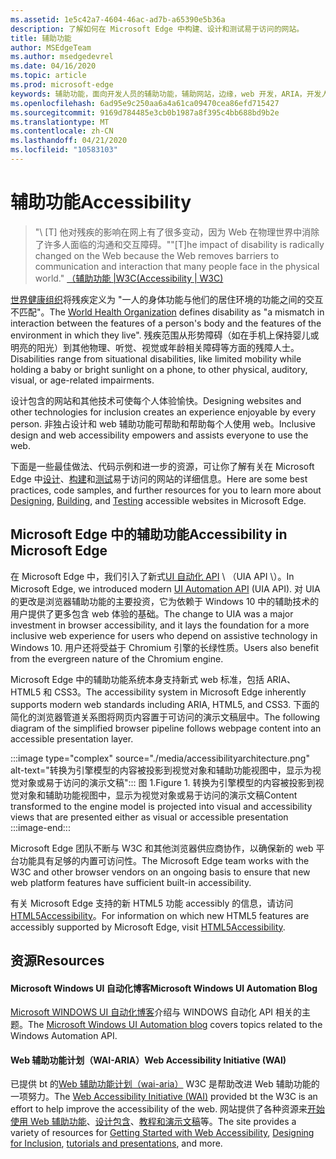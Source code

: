 ```yaml
---
ms.assetid: 1e5c42a7-4604-46ac-ad7b-a65390e5b36a
description: 了解如何在 Microsoft Edge 中构建、设计和测试易于访问的网站。
title: 辅助功能
author: MSEdgeTeam
ms.author: msedgedevrel
ms.date: 04/16/2020
ms.topic: article
ms.prod: microsoft-edge
keywords: 辅助功能，面向开发人员的辅助功能，辅助网站，边缘，web 开发，ARIA，开发人员，UIA，UI 自动化
ms.openlocfilehash: 6ad95e9c250aa6a4a61ca09470cea86efd715427
ms.sourcegitcommit: 9169d784485e3cb0b1987a8f395c4bb688bd9b2e
ms.translationtype: MT
ms.contentlocale: zh-CN
ms.lasthandoff: 04/21/2020
ms.locfileid: "10583103"
---
```

# <span data-ttu-id="7ebae-104">辅助功能</span><span class="sxs-lookup"><span data-stu-id="7ebae-104">Accessibility</span></span>  

> <span data-ttu-id="7ebae-105">"\ [T] 他对残疾的影响在网上有了很多变动，因为 Web 在物理世界中消除了许多人面临的沟通和交互障碍。"</span><span class="sxs-lookup"><span data-stu-id="7ebae-105">"\[T\]he impact of disability is radically changed on the Web because the Web removes barriers to communication and interaction that many people face in the physical world."</span></span> [<span data-ttu-id="7ebae-106">（辅助功能 |W3C</span><span class="sxs-lookup"><span data-stu-id="7ebae-106">(Accessibility | W3C)</span></span>][W3CAccessibility]  

<span data-ttu-id="7ebae-107">[世界健康组织][WHODisabilities]将残疾定义为 "一人的身体功能与他们的居住环境的功能之间的交互不匹配"。</span><span class="sxs-lookup"><span data-stu-id="7ebae-107">The [World Health Organization][WHODisabilities] defines disability as "a mismatch in interaction between the features of a person's body and the features of the environment in which they live".</span></span>  <span data-ttu-id="7ebae-108">残疾范围从形势障碍（如在手机上保持婴儿或明亮的阳光）到其他物理、听觉、视觉或年龄相关障碍等方面的残障人士。</span><span class="sxs-lookup"><span data-stu-id="7ebae-108">Disabilities range from situational disabilities, like limited mobility while holding a baby or bright sunlight on a phone, to other physical, auditory, visual, or age-related impairments.</span></span>  

<span data-ttu-id="7ebae-109">设计包含的网站和其他技术可使每个人体验愉快。</span><span class="sxs-lookup"><span data-stu-id="7ebae-109">Designing websites and other technologies for inclusion creates an experience enjoyable by every person.</span></span>  <span data-ttu-id="7ebae-110">非独占设计和 web 辅助功能可帮助和帮助每个人使用 web。</span><span class="sxs-lookup"><span data-stu-id="7ebae-110">Inclusive design and web accessibility empowers and assists everyone to use the web.</span></span>  

<span data-ttu-id="7ebae-111">下面是一些最佳做法、代码示例和进一步的资源，可让你了解有关在 Microsoft Edge 中[设计][AccessibilityDesign]、[构建][AccessibilityBuild]和[测试][AccessibilityTest]易于访问的网站的详细信息。</span><span class="sxs-lookup"><span data-stu-id="7ebae-111">Here are some best practices, code samples, and further resources for you to learn more about [Designing][AccessibilityDesign], [Building][AccessibilityBuild], and [Testing][AccessibilityTest] accessible websites in Microsoft Edge.</span></span>  

## <span data-ttu-id="7ebae-112">Microsoft Edge 中的辅助功能</span><span class="sxs-lookup"><span data-stu-id="7ebae-112">Accessibility in Microsoft Edge</span></span>  

<span data-ttu-id="7ebae-113">在 Microsoft Edge 中，我们引入了新式[UI 自动化 API][WindowsWin32AutoEntryui] \ （UIA API \）。</span><span class="sxs-lookup"><span data-stu-id="7ebae-113">In Microsoft Edge, we introduced modern [UI Automation API][WindowsWin32AutoEntryui] \(UIA API\).</span></span>  <span data-ttu-id="7ebae-114">对 UIA 的更改是浏览器辅助功能的主要投资，它为依赖于 Windows 10 中的辅助技术的用户提供了更多包含 web 体验的基础。</span><span class="sxs-lookup"><span data-stu-id="7ebae-114">The change to UIA was a major investment in browser accessibility, and it lays the foundation for a more inclusive web experience for users who depend on assistive technology in Windows 10.</span></span>  <span data-ttu-id="7ebae-115">用户还将受益于 Chromium 引擎的长绿性质。</span><span class="sxs-lookup"><span data-stu-id="7ebae-115">Users also benefit from the evergreen nature of the Chromium engine.</span></span>  

<span data-ttu-id="7ebae-116">Microsoft Edge 中的辅助功能系统本身支持新式 web 标准，包括 ARIA、HTML5 和 CSS3。</span><span class="sxs-lookup"><span data-stu-id="7ebae-116">The accessibility system in Microsoft Edge inherently supports modern web standards including ARIA, HTML5, and CSS3.</span></span>  <span data-ttu-id="7ebae-117">下面的简化的浏览器管道关系图将网页内容置于可访问的演示文稿层中。</span><span class="sxs-lookup"><span data-stu-id="7ebae-117">The following diagram of the simplified browser pipeline follows webpage content into an accessible presentation layer.</span></span>  

:::image type="complex" source="./media/accessibilityarchitecture.png" alt-text="转换为引擎模型的内容被投影到视觉对象和辅助功能视图中，显示为视觉对象或易于访问的演示文稿":::
   <span data-ttu-id="7ebae-119">图 1.</span><span class="sxs-lookup"><span data-stu-id="7ebae-119">Figure 1.</span></span>  <span data-ttu-id="7ebae-120">转换为引擎模型的内容被投影到视觉对象和辅助功能视图中，显示为视觉对象或易于访问的演示文稿</span><span class="sxs-lookup"><span data-stu-id="7ebae-120">Content transformed to the engine model is projected into visual and accessibility views that are presented either as visual or accessible presentation</span></span>
:::image-end:::

<!--![Figure 1.  Content transformed to the engine model is projected into visual and accessibility views that are presented either as visual or accessible presentation][ImageAccessibilityArchitecture]  -->  

<span data-ttu-id="7ebae-121">Microsoft Edge 团队不断与 W3C 和其他浏览器供应商协作，以确保新的 web 平台功能具有足够的内置可访问性。</span><span class="sxs-lookup"><span data-stu-id="7ebae-121">The Microsoft Edge team works with the W3C and other browser vendors on an ongoing basis to ensure that new web platform features have sufficient built-in accessibility.</span></span>  

<span data-ttu-id="7ebae-122">有关 Microsoft Edge 支持的新 HTML5 功能 accessibly 的信息，请访问[HTML5Accessibility][HTML5Accessibility]。</span><span class="sxs-lookup"><span data-stu-id="7ebae-122">For information on which new HTML5 features are accessibly supported by Microsoft Edge, visit [HTML5Accessibility][HTML5Accessibility].</span></span>  

## <span data-ttu-id="7ebae-123">资源</span><span class="sxs-lookup"><span data-stu-id="7ebae-123">Resources</span></span>  

#### <span data-ttu-id="7ebae-124">Microsoft Windows UI 自动化博客</span><span class="sxs-lookup"><span data-stu-id="7ebae-124">Microsoft Windows UI Automation Blog</span></span>  

<span data-ttu-id="7ebae-125">[Microsoft WINDOWS UI 自动化博客][ArchiveBlogsWinuiautomation]介绍与 WINDOWS 自动化 API 相关的主题。</span><span class="sxs-lookup"><span data-stu-id="7ebae-125">The [Microsoft Windows UI Automation blog][ArchiveBlogsWinuiautomation] covers topics related to the Windows Automation API.</span></span>  

#### <span data-ttu-id="7ebae-126">Web 辅助功能计划（WAI-ARIA）</span><span class="sxs-lookup"><span data-stu-id="7ebae-126">Web Accessibility Initiative (WAI)</span></span>  

<span data-ttu-id="7ebae-127">已提供 bt 的[Web 辅助功能计划（wai-aria）][W3CWaiHome] W3C 是帮助改进 Web 辅助功能的一项努力。</span><span class="sxs-lookup"><span data-stu-id="7ebae-127">The [Web Accessibility Initiative (WAI)][W3CWaiHome] provided bt the W3C is an effort to help improve the accessibility of the web.</span></span>  <span data-ttu-id="7ebae-128">网站提供了各种资源来[开始使用 Web 辅助功能][W3CWaiGettingstartedOverview]、[设计包含][W3CWaiFundamentals]、[教程和演示文稿][W3CWaiTeachAdvocate]等。</span><span class="sxs-lookup"><span data-stu-id="7ebae-128">The site provides a variety of resources for [Getting Started with Web Accessibility][W3CWaiGettingstartedOverview], [Designing for Inclusion][W3CWaiFundamentals], [tutorials and presentations][W3CWaiTeachAdvocate], and more.</span></span>  


<!-- image links -->  

<!--[ImageAccessibilityArchitecture]: ./media/accessibilityarchitecture.png "Figure 1: Content transformed to the engine model is projected into visual and accessibility views that are presented either as visual or accessible presentation"  -->  

<!-- links -->  

[AccessibilityBuild]: ./accessibility/build.md "构建易于访问的网站"  
[AccessibilityDesign]: ./accessibility/design.md "设计易于访问的网站"  
[AccessibilityTest]: ./accessibility/test.md "辅助功能测试"  

[WindowsWin32AutoEntryui]: /windows/win32/winauto/entry-uiauto-win32 "UI 自动化"  

[ArchiveBlogsWinuiautomation]: /archive/blogs/winuiautomation/ "Microsoft Windows UI 自动化博客"  

[HTML5Accessibility]: https://html5accessibility.com "HTML5 辅助功能"  

[W3CAccessibility]: https://w3.org/standards/webdesign/accessibility "辅助功能 |W3C"  
[W3CWaiFundamentals]: https://w3.org/wai/fundamentals/accessibility-intro "Web 辅助功能简介 |Web 辅助功能计划（WAI-ARIA） |W3C"  
[W3CWaiGettingstartedOverview]: https://w3.org/wai/gettingstarted/Overview "入门：使网站易于访问 |Web 辅助功能计划（WAI-ARIA） |W3C"  
[W3CWaiHome]: https://w3.org/wai "Web 辅助功能计划（WAI-ARIA） |W3C"  
[W3CWaiTeachAdvocate]: https://w3.org/wai/teach-advocate "教授和提倡概述 |Web 辅助功能计划（WAI-ARIA） |W3C"  

[WHODisabilities]: https://who.int/topics/disabilities "残疾 |填写"  

